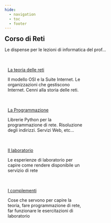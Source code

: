 ```yaml
---
hide:
  - navigation
  - toc
  - footer
---
```

<style>
.w3-row:after,.w3-row:before{content:"";display:table;clear:both}
.w3-half{float:left;width:100%;}
@media (min-width:601px){.w3-half{width:49.99999%}}
</style>

<body>
<!-- style="background: #4051b5; background:linear-gradient(#4051b5 0%, #4051b5 20%, #C4D5F9 100%);"> -->

<!-- xxxxxxxxxxxxxxxxxxxxxxxxxxxxxxxxxxxxxxxxxxxxxxxxxxxxxxxxxxxxxxxxxxxxxxxxxxxxxxx -->
<section class="">

<h1 style="font-weight:bold;margin:0px">Corso di Reti</h1>
<p>Le dispense per le lezioni di informatica del prof...</p>

<br>
<br>

</section>

<!-- xxxxxxxxxxxxxxxxxxxxxxxxxxxxxxxxxxxxxxxxxxxxxxxxxxxxxxxxxxxxxxxxxxxxxxxxxxxxxxx -->
<section class="">

<div class="w3-row">

<div class="w3-half" style="padding:0 10px">
<a href="teoria/00_intro/" class="md-button md-button--primary" style="width:250px">La teoria delle reti</a>
<p>Il modello OSI e la Suite Internet. Le organizzazioni che gestiscono Internet. Cenni alla storia delle reti.</p>
<br>
<br>
</div>

<div class="w3-half" style="padding:0 10px">
<a href="programmazione/00_intro/" class="md-button" style="width:250px">La Programmazione</a>
<p>Librerie Python per la programmazione di rete. Risoluzione degli indirizzi. Servizi Web, etc...</p>
<br>
<br>
</div>

<div class="w3-half" style="padding:0 10px">
<a href="laboratorio/00_intro/" class="md-button" style="width:250px">Il laboratorio</a>
<p>Le esperienze di laboratorio per capire come rendere disponibile un servizio di rete</p>

<br>
<br>
</div>

<div class="w3-half" style="padding:0 10px">
<a href="complementi/00_intro/" class="md-button" style="width:250px">I complementi</a>
<p>Cose che servono per capire la teoria, fare programmazione di rete, far funzionare le esercitazioni di laboratorio</p>
<br>
<br>
</div>

</div>

</section>

</body>


